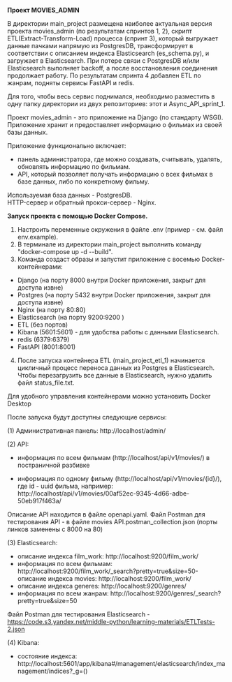 **Проект MOVIES_ADMIN**

В директории main_project размещена наиболее актуальная версия проекта movies_admin (по результатам спринтов 1, 2),
скрипт ETL(Extract-Transform-Load) процесса (спринт 3), который выгружает данные пачками напрямую из PostgresDB, трансформирует в
соответствии с описанием индекса Elasticsearch (es_schema.py), и загружает в Elasticsearch. При потере связи с 
PostgresDB и/или Elasticsearch выполняет backoff, а после восстановления соединения продолжает работу. 
По результатам спринта 4 добавлен ETL по жанрам, подняты сервисы FastAPI и redis.  

Для того, чтобы весь сервис поднимался, необходимо разместить в одну папку директории из двух репозиториев:
этот и Async_API_sprint_1.

Проект movies_admin - это приложение на Django (по стандарту WSGI).
Приложение хранит и предоставляет информацию о фильмах из своей базы данных.

Приложение функционально включает: 
 - панель администратора, где можно создавать, считывать, удалять, обновлять информацию по фильмам.
 - API, который позволяет получать информацию о всех фильмах в базе данных, либо по конкретному фильму.

Используемая база данных - PostgresDB.  
HTTP-сервер и обратный прокси-сервер - Nginx.

**Запуск проекта с помощью Docker Compose.**

1. Настроить переменные окружения в файле .env (пример - см. файл env.example).
2. В терминале из директории main_project выполнить команду "docker-compose up -d --build".
3. Команда создаст образы и запустит приложение с восемью Docker-контейнерами:
- Django (на порту 8000 внутри Docker приложения, закрыт для доступа извне)
- Postgres (на порту 5432 внутри Docker приложения, закрыт для доступа извне)
- Nginx (на порту 80:80)
- Elasticsearch (на порту 9200:9200 )
- ETL (без портов)
- Kibana (5601:5601) - для удобства работы с данными Elasticsearch.
- redis (6379:6379)
- FastAPI (8001:8001)

4. После запуска контейнера ETL (main_project_etl_1) начинается цикличный процесс переноса данных из 
Postgres в Elasticsearch. Чтобы перезагрузить все данные в Elasticsearch, нужно удалить файл status_file.txt.

Для удобного управления контейнерами можно установить Docker Desktop

После запуска будут доступны следующие сервисы:

(1) Административная панель: http://localhost/admin/

(2) API:

 - информация по всем фильмам (http://localhost/api/v1/movies/) в постраничной разбивке

 - информация по одному фильму (http://localhost/api/v1/movies/{id}/), где id - uuid фильма, 
например: http://localhost/api/v1/movies/00af52ec-9345-4d66-adbe-50eb917f463a/

Описание API находится в файле openapi.yaml.
Файл Postman для тестирования API - в файле movies API.postman_collection.json (порты линков заменены с 8000 на 80)

(3) Elasticsearch:

- описание индекса film_work: http://localhost:9200/film_work/
- информация по всем фильмам: http://localhost:9200/film_work/_search?pretty=true&size=50- описание индекса movies: http://localhost:9200/film_work/
- описание индекса generes: http://localhost:9200/genres/
- информация по всем жанрам: http://localhost:9200/genres/_search?pretty=true&size=50

Файл Postman для тестирования Elasticsearch - 
https://code.s3.yandex.net/middle-python/learning-materials/ETLTests-2.json

(4) Kibana:

- состояние индекса: http://localhost:5601/app/kibana#/management/elasticsearch/index_management/indices?_g=()
